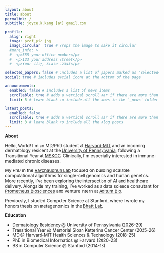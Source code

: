 ```yaml
---
layout: about
title: about
permalink: /
subtitle: joyce.b.kang [at] gmail.com

profile:
  align: right
  image: prof_pic.jpg
  image_circular: true # crops the image to make it circular
  #more_info: >
  #  <p>555 your office number</p>
  #  <p>123 your address street</p>
  #  <p>Your City, State 12345</p>

selected_papers: false # includes a list of papers marked as "selected={true}"
social: true # includes social icons at the bottom of the page

announcements:
  enabled: false # includes a list of news items
  scrollable: true # adds a vertical scroll bar if there are more than 3 news items
  limit: 5 # leave blank to include all the news in the `_news` folder

latest_posts:
  enabled: false
  scrollable: true # adds a vertical scroll bar if there are more than 3 new posts items
  limit: 3 # leave blank to include all the blog posts
---
```


**About**

Hello, World! I'm an MD/PhD student at [Harvard-MIT](https://www.hms.harvard.edu/md_phd/index.html) and an incoming dermatology resident at the [University of Pennsylvania](https://dermatology.upenn.edu/), following a Transitional Year at [MSKCC](https://www.mskcc.org/hcp-education-training/residencies/medicine-transitional-year-residency). Clinically, I'm especially interested in immune-mediated chronic diseases.

My PhD in the [Raychaudhuri Lab](https://sites.broadinstitute.org/immunogenomics) focused on building scalable computational algorithms for single-cell genomics and human genetics. More recently, I've been exploring the intersection of AI and healthcare delivery. Alongside my training, I’ve worked as a data science consultant for [Prometheus Biosciences](https://www.merck.com/news/merck-completes-acquisition-of-prometheus-biosciences-inc/) and venture intern at [Aditum Bio](https://www.aditumbio.com/). 

Previously, I studied Computer Science at Stanford, where I wrote my honors thesis on metagenomics in the [Bhatt Lab](https://www.bhattlab.com/).

**Education**

- Dermatology Residency @ University of Pennsylvania (2026-29)
- Transitional Year @ Memorial Sloan Kettering Cancer Center (2025-26)
- MD @ Harvard-MIT Health Sciences & Technology (2018-25)
- PhD in Biomedical Informatics @ Harvard (2020-23)
- BS in Computer Science @ Stanford (2014-18)